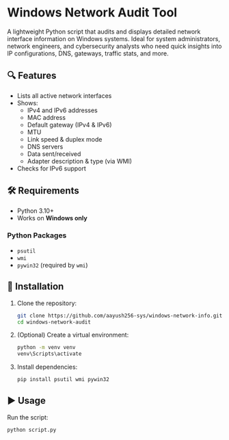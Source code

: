 # Windows Network Audit Tool

A lightweight Python script that audits and displays detailed network interface information on Windows systems. Ideal for system administrators, network engineers, and cybersecurity analysts who need quick insights into IP configurations, DNS, gateways, traffic stats, and more.

## 🔍 Features

- Lists all active network interfaces  
- Shows:
  - IPv4 and IPv6 addresses  
  - MAC address  
  - Default gateway (IPv4 & IPv6)  
  - MTU  
  - Link speed & duplex mode  
  - DNS servers  
  - Data sent/received  
  - Adapter description & type (via WMI)  
- Checks for IPv6 support

## 🛠️ Requirements

- Python 3.10+  
- Works on **Windows only**

### Python Packages

- `psutil`  
- `wmi`  
- `pywin32` (required by `wmi`)

## 🚀 Installation

1. Clone the repository:

   ```bash
   git clone https://github.com/aayush256-sys/windows-network-info.git
   cd windows-network-audit
   ```

2. (Optional) Create a virtual environment:

   ```bash
   python -m venv venv
   venv\Scripts\activate
   ```

3. Install dependencies:

   ```bash
   pip install psutil wmi pywin32
   ```

## ▶️ Usage

Run the script:

```bash
python script.py
```



